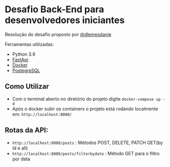 # Desafio Back-End para desenvolvedores iniciantes

Resolução do desafio proposto por [@dlemesdanie](https://github.com/lemesdaniel/)

Ferramentas utilizadas:
- Python 3.9
- [FastApi](https://fastapi.tiangolo.com/)
- [Docker](https://www.docker.com/)
- [PostegreSQL](https://www.postgresql.org/)


## Como Utilizar
- Com o terminal aberto no diretório do projeto digite `docker-compose up -d`
- Após o docker subir os containers o projeto está rodando localmente em: `http://localhost:8000/`

## Rotas da API:
- `http://localhost:8000/posts` : Métodos POST, DELETE, PATCH GET(by Id e all)
- `http://localhost:8000/posts/filterbydate` : Método GET para o filtro por data
